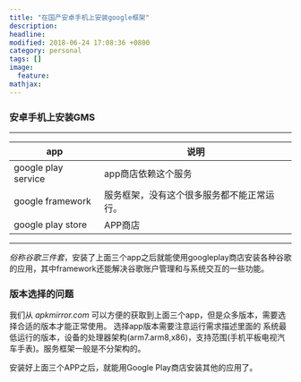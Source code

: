 ```yaml
---
title: "在国产安卓手机上安装google框架"
description: 
headline: 
modified: 2018-06-24 17:08:36 +0800
category: personal
tags: []
image: 
  feature: 
mathjax: 
---
```


### 安卓手机上安装GMS

---

| app                 | 说明                                       |
| ------------------- | ------------------------------------------ |
| google play service | app商店依赖这个服务                        |
| google framework    | 服务框架，没有这个很多服务都不能正常运行。 |
| google play store   | APP商店                                    |

---

*俗称谷歌三件套*，安装了上面三个app之后就能使用googleplay商店安装各种谷歌的应用，其中framework还能解决谷歌账户管理和与系统交互的一些功能。

### 版本选择的问题

我们从 *apkmirror.com* 可以方便的获取到上面三个app，但是众多版本，需要选择合适的版本才能正常使用。
选择app版本需要注意运行需求描述里面的 系统最低运行的版本，设备的处理器架构(arm7.arm8,x86)，支持范围(手机平板电视汽车手表)。服务框架一般是不分架构的。



安装好上面三个APP之后，就能用Google Play商店安装其他的应用了。
